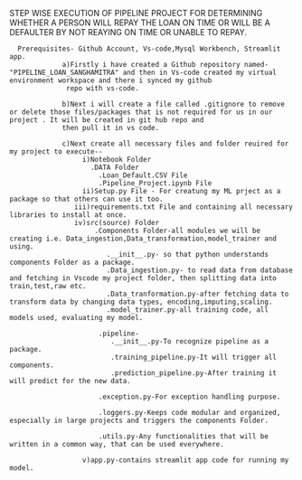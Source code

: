 STEP WISE EXECUTION OF PIPELINE PROJECT FOR DETERMINING WHETHER A PERSON WILL REPAY THE LOAN ON TIME OR WILL BE A DEFAULTER BY NOT REAYING ON TIME OR UNABLE TO REPAY.

      Prerequisites- Github Account, Vs-code,Mysql Workbench, Streamlit app.
                 a)Firstly i have created a Github repository named- "PIPELINE_LOAN_SANGHAMITRA" and then in Vs-code created my virtual environment workspace and there i synced my github 
                  repo with vs-code.
                  
                 b)Next i will create a file called .gitignore to remove or delete those files/packages that is not required for us in our project . It will be created in git hub repo and 
                 then pull it in vs code.
                 
                 c)Next create all necessary files and folder reuired for my project to execute--
                      i)Notebook Folder
                        .DATA Folder
                          .Loan_Default.CSV File
                          .Pipeline_Project.ipynb File
                      ii)Setup.py File - For creatung my ML prject as a package so that others can use it too.
                    iii)requirements.txt File and containing all necessary libraries to install at once.
                    iv)src(source) Folder
                         .Components Folder-all modules we will be creating i.e. Data_ingestion,Data_transformation,model_trainer and using.
                            .__init__.py- so that python understands components Folder as a package.
                            .Data_ingestion.py- to read data from database and fetching in Vscode my project folder, then splitting data into train,test,raw etc.
                            .Data_tranformation.py-after fetching data to transform data by changing data types, encoding,imputing,scaling.
                            .model_trainer.py-all training code, all models used, evaluating my model.

                          .pipeline-
                             .__init__.py-To recognize pipeline as a package.
                             .training_pipeline.py-It will trigger all components.
                             .prediction_pipeline.py-After training it will predict for the new data.

                          .exception.py-For exception handling purpose.
                          
                          .loggers.py-Keeps code modular and organized, especially in large projects and triggers the components Folder.
                          
                          .utils.py-Any functionalities that will be written in a common way, that can be used everywhere.
                          
                      v)app.py-contains streamlit app code for running my model.
                          
